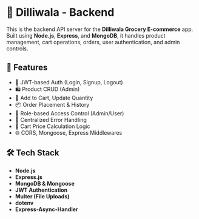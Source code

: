 # 🧠 Dilliwala - Backend

This is the backend API server for the **Dilliwala Grocery E-commerce** app. Built using **Node.js**, **Express**, and **MongoDB**, it handles product management, cart operations, orders, user authentication, and admin controls.

## 🔗 Features

- 🔐 JWT-based Auth (Login, Signup, Logout)
- 🛍️ Product CRUD (Admin)
- 🛒 Add to Cart, Update Quantity
- 📦 Order Placement & History
- 🎯 Role-based Access Control (Admin/User)
- 💬 Centralized Error Handling
- 🧮 Cart Price Calculation Logic
- 🌐 CORS, Mongoose, Express Middlewares

## 🛠 Tech Stack

- **Node.js**
- **Express.js**
- **MongoDB & Mongoose**
- **JWT Authentication**
- **Multer (File Uploads)**
- **dotenv**
- **Express-Async-Handler**
